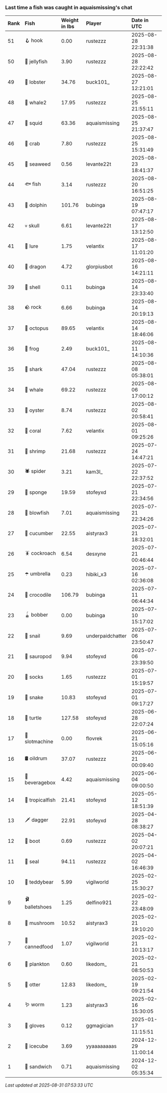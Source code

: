 ### Last time a fish was caught in aquaismissing's chat

| Rank | Fish            | Weight in lbs | Player           | Date in UTC         |
|:-----|:----------------|:--------------|:-----------------|:--------------------|
| 51   | 🪝 hook         | 0.00          | rustezzz         | 2025-08-28 22:31:38 |
| 50   | 🪼 jellyfish    | 3.90          | rustezzz         | 2025-08-28 22:22:42 |
| 49   | 🦞 lobster      | 34.76         | buck101_         | 2025-08-27 12:21:01 |
| 48   | 🐋 whale2       | 17.95         | rustezzz         | 2025-08-25 21:55:11 |
| 47   | 🦑 squid        | 63.36         | aquaismissing    | 2025-08-25 21:37:47 |
| 46   | 🦀 crab         | 7.80          | rustezzz         | 2025-08-25 15:31:49 |
| 45   | 🌿 seaweed      | 0.56          | levante22t       | 2025-08-23 18:41:37 |
| 44   | 🐟 fish         | 3.14          | rustezzz         | 2025-08-20 16:51:25 |
| 43   | 🐬 dolphin      | 101.76        | bubinga          | 2025-08-19 07:47:17 |
| 42   | 💀 skull        | 6.61          | levante22t       | 2025-08-17 13:12:50 |
| 41   | 🎏 lure         | 1.75          | velantix         | 2025-08-17 11:01:20 |
| 40   | 🐉 dragon       | 4.72          | glorpiusbot      | 2025-08-16 14:21:11 |
| 39   | 🐚 shell        | 0.11          | bubinga          | 2025-08-14 23:33:40 |
| 38   | 🪨 rock         | 6.66          | bubinga          | 2025-08-14 20:19:13 |
| 37   | 🐙 octopus      | 89.65         | velantix         | 2025-08-14 18:46:06 |
| 36   | 🐸 frog         | 2.49          | buck101_         | 2025-08-11 14:10:36 |
| 35   | 🦈 shark        | 47.04         | rustezzz         | 2025-08-08 05:38:01 |
| 34   | 🐳 whale        | 69.22         | rustezzz         | 2025-08-06 17:00:12 |
| 33   | 🦪 oyster       | 8.74          | rustezzz         | 2025-08-02 20:58:41 |
| 32   | 🪸 coral        | 7.62          | velantix         | 2025-08-01 09:25:26 |
| 31   | 🦐 shrimp       | 21.68         | rustezzz         | 2025-07-24 14:47:21 |
| 30   | 🕷️ spider        | 3.21          | kam3l_           | 2025-07-22 22:37:52 |
| 29   | 🧽 sponge       | 19.59         | stofeyxd         | 2025-07-21 22:34:56 |
| 28   | 🐡 blowfish     | 7.01          | aquaismissing    | 2025-07-21 22:34:26 |
| 27   | 🥒 cucumber     | 22.55         | aistyrax3        | 2025-07-21 18:32:01 |
| 26   | 🪳 cockroach    | 6.54          | desxyne          | 2025-07-21 00:46:44 |
| 25   | ☂️ umbrella      | 0.23          | hibiki_x3        | 2025-07-16 02:36:08 |
| 24   | 🐊 crocodile    | 106.79        | bubinga          | 2025-07-11 06:44:34 |
| 23   | 🪀 bobber       | 0.00          | bubinga          | 2025-07-10 15:17:02 |
| 22   | 🐌 snail        | 9.69          | underpaidchatter | 2025-07-06 23:50:47 |
| 21   | 🦕 sauropod     | 9.94          | stofeyxd         | 2025-07-06 23:39:50 |
| 20   | 🧦 socks        | 1.65          | rustezzz         | 2025-07-01 15:19:57 |
| 19   | 🐍 snake        | 10.83         | stofeyxd         | 2025-07-01 09:17:27 |
| 18   | 🐢 turtle       | 127.58        | stofeyxd         | 2025-06-28 22:07:24 |
| 17   | 🎰 slotmachine  | 0.00          | flovrek          | 2025-06-21 15:05:16 |
| 16   | 🛢️ oildrum       | 37.07         | rustezzz         | 2025-06-21 00:09:40 |
| 15   | 🧃 beveragebox  | 4.42          | aquaismissing    | 2025-06-04 09:00:50 |
| 14   | 🐠 tropicalfish | 21.41         | stofeyxd         | 2025-05-12 18:51:39 |
| 13   | 🗡️ dagger        | 22.91         | stofeyxd         | 2025-04-28 08:38:27 |
| 12   | 👢 boot         | 0.69          | rustezzz         | 2025-04-02 20:07:21 |
| 11   | 🦭 seal         | 94.11         | rustezzz         | 2025-04-02 16:46:39 |
| 10   | 🧸 teddybear    | 5.99          | vigilworld       | 2025-02-25 15:30:27 |
| 9    | 🩰 balletshoes  | 1.25          | delfino921       | 2025-02-22 23:48:09 |
| 8    | 🍄 mushroom     | 10.52         | aistyrax3        | 2025-02-21 19:10:20 |
| 7    | 🥫 cannedfood   | 1.07          | vigilworld       | 2025-02-21 10:13:17 |
| 6    | 🦠 plankton     | 0.60          | likedom_         | 2025-02-21 08:50:53 |
| 5    | 🦦 otter        | 12.83         | likedom_         | 2025-02-19 09:21:54 |
| 4    | 🪱 worm         | 1.23          | aistyrax3        | 2025-02-16 15:30:05 |
| 3    | 🧤 gloves       | 0.12          | ggmagician       | 2025-01-17 11:15:51 |
| 2    | 🧊 icecube      | 3.69          | yyaaaaaaaas      | 2024-12-29 11:00:14 |
| 1    | 🥪 sandwich     | 0.71          | aquaismissing    | 2024-12-02 05:35:34 |

_Last updated at 2025-08-31 07:53:33 UTC_